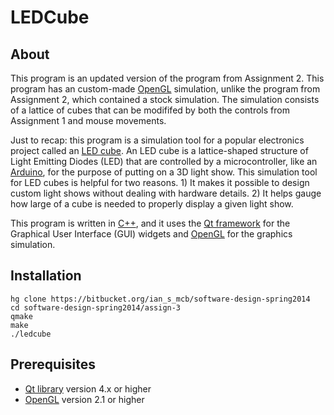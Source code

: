 LEDCube
====

About
----
This program is an updated version of the program from Assignment 2. 
This program has an custom-made [OpenGL][1] simulation, unlike the 
program from Assignment 2, which contained a stock simulation. The 
simulation consists of a lattice of cubes that can be modififed by 
both the controls from Assignment 1 and mouse movements.

Just to recap: this program is a simulation tool for a popular 
electronics project called an [LED cube][2]. An LED cube is a 
lattice-shaped structure of Light Emitting Diodes (LED) that are 
controlled by a microcontroller, like an [Arduino][3], for the 
purpose of putting on a 3D light show. This simulation tool for 
LED cubes is helpful for two reasons. 1) It makes it possible to 
design custom light shows without dealing with hardware details. 
2) It helps gauge how large of a cube is needed to properly 
display a given light show.

This program is written in [C++][4], and it uses the 
[Qt framework][5] for the Graphical User Interface (GUI) widgets 
and [OpenGL][1] for the graphics simulation.

Installation
----
    hg clone https://bitbucket.org/ian_s_mcb/software-design-spring2014
    cd software-design-spring2014/assign-3
    qmake
    make
    ./ledcube

Prerequisites
----
* [Qt library][6] version 4.x or higher
* [OpenGL][7] version 2.1 or higher


[1]: http://www.opengl.org/
[2]: http://www.instructables.com/id/Led-Cube-8x8x8/
[3]: http://en.wikipedia.org/wiki/Arduino
[4]: http://en.wikipedia.org/wiki/C%2B%2B
[5]: http://en.wikipedia.org/wiki/Qt_%28software%29
[6]: https://qt-project.org/downloads
[7]: http://www.opengl.org/documentation/implementations/
